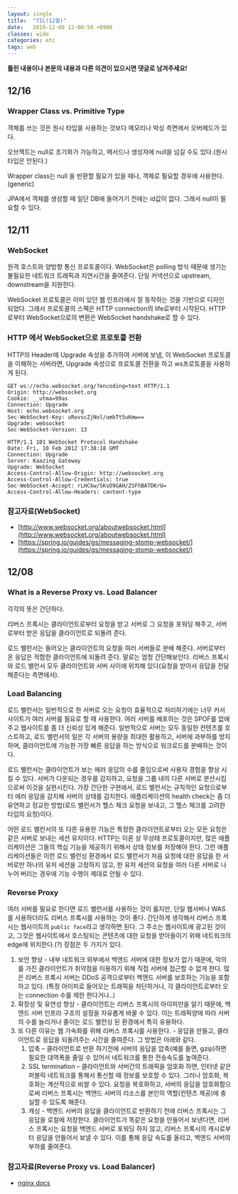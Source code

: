 ```yaml
---
layout: single
title:  "TIL(12월)"
date:   2019-12-08 12:00:59 +0900
classes: wide
categories: etc
tags: web
---
```


**틀린 내용이나 본문의 내용과 다른 의견이 있으시면 댓글로 남겨주세요!**

## 12/16

### Wrapper Class vs. Primitive Type

객체를 쓰는 것은 원시 타입을 사용하는 것보다 메모리나 박싱 측면에서 오버헤드가 있다.

오브젝트는 null로 초기화가 가능하고, 메서드나 생성자에 null을 넘길 수도 있다.(원시타입은 안된다.)

Wrapper class는 null 을 반환할 필요가 있을 때나, 객체로 필요할 경우에 사용한다.(generic)

JPA에서 객체를 생성할 때 일단 DB에 들어가기 전에는 id값이 없다. 그래서 null이 필요할 수 있다.

## 12/11

### WebSocket

원격 호스트와 양방향 통신 프로토콜이다. WebSocket은 polling 방식 때문에 생기는 불필요한 네트워크 트래픽과 지연시간을 줄여준다. 단일 커넥션으로 upstream, downstream을 지원한다.

WebSocket 프로토콜은 이미 있던 웹 인프라에서 잘 동작하는 것을 기반으로 디자인 되었다. 그래서 프로토콜의 스펙은 HTTP connection의 life로부터 시작된다. HTTP로부터 WebSocket으로의 변환은 WebSocket handshake로 할 수 있다.

### HTTP 에서 WebSocket으로 프로토콜 전환

HTTP의 Header에 Upgrade 속성을 추가하여 서버에 보냄, 이 WebSocket 프로토콜을 이해하는 서버라면, Upgrade 속성으로 프로토콜 전환을 하고 ws프로토콜을 사용하게 된다.

```request
GET ws://echo.websocket.org/?encoding=text HTTP/1.1
Origin: http://websocket.org
Cookie: __utma=99as
Connection: Upgrade
Host: echo.websocket.org
Sec-WebSocket-Key: uRovscZjNol/umbTt5uKmw==
Upgrade: websocket
Sec-WebSocket-Version: 13
```

```response
HTTP/1.1 101 WebSocket Protocol Handshake
Date: Fri, 10 Feb 2012 17:38:18 GMT
Connection: Upgrade
Server: Kaazing Gateway
Upgrade: WebSocket
Access-Control-Allow-Origin: http://websocket.org
Access-Control-Allow-Credentials: true
Sec-WebSocket-Accept: rLHCkw/SKsO9GAH/ZSFhBATDKrU=
Access-Control-Allow-Headers: content-type
```

### 참고자료(WebSocket)

- [http://www.websocket.org/aboutwebsocket.html](http://www.websocket.org/aboutwebsocket.html)
- [https://spring.io/guides/gs/messaging-stomp-websocket/](https://spring.io/guides/gs/messaging-stomp-websocket/)

## 12/08

### What is a Reverse Proxy vs. Load Balancer

각각의 뜻은 간단하다.

리버스 프록시는 클라이언트로부터 요청을 받고 서버로 그 요청을 포워딩 해주고, 서버로부터 받은 응답을 클라이언트로 되돌려 준다.

로드 밸런서는 들어오는 클라이언트의 요청을 여러 서버들로 분배 해준다. 서버로부터 온 응답은 적합한 클라이언트에 되돌려 준다. 말로는 엄청 간단해보인다. 리버스 프록시와 로드 밸런서 모두 클라이언트와 서버 사이에 위치해 있다(요청을 받아서 응답을 전달해준다는 측면에서).

### Load Balancing

로드 밸런서는 일반적으로 한 서버로 오는 요청이 효율적으로 처리하기에는 너무 커서 사이트가 여러 서버를 필요로 할 때 사용한다. 여러 서버를 배포하는 것은 SPOF를 없애주고 웹사이트를 좀 더 신뢰성 있게 해준다. 일반적으로 서버는 모두 동일한 컨텐츠를 호스트하고, 로드 밸런서의 일은 각 서버의 용량을 최대한 활용하고, 서버에 과부하를 방지하며, 클라이언트에 가능한 가장 빠른 응답을 하는 방식으로 워크로드를 분배하는 것이다.

로드 밸런서는 클라이언트가 보는 에러 응답의 수를 줄임으로써 사용자 경험을 향상 시킬 수 있다. 서버가 다운되는 경우를 감지하고, 요청을 그룹 내의 다른 서버로 분산시킴으로써 이것을 실현시킨다. 가장 간단한 구현에서, 로드 밸런서는 규칙적인 요청으로부터 에러 응답을 감지해 서버의 상태를 감지한다. 애플리케이션의 health check는 좀 더 유연하고 정교한 방법(로드 밸런서가 헬스 체크 요청을 보내고, 그 헬스 체크를 고려한 타입의 요청)이다.

어떤 로드 밸런서의 또 다른 유용한 기능은 특정한 클라이언트로부터 오는 모든 요청은 같은 서버로 보내는 세션 유지이다. HTTP는 이론 상 무상태 프로토콜이지만, 많은 애플리케이션은 그들의 핵심 기능을 제공하기 위해서 상태 정보를 저장해야 한다. 그런 애플리케이션들은 이런 로드 밸런싱 환경에서 로드 밸런서가 처음 요청에 대한 응답을 한 서버로만 하나의 유저 세션을 고정하지 않고, 한 유저 세션의 요청을 여러 다른 서버로 나누어 버리는 경우에 기능 수행이 제대로 안될 수 있다.

### Reverse Proxy

여러 서버를 필요로 한다면 로드 밸런서를 사용하는 것이 옳지만, 단일 웹서버나 WAS를 사용하더라도 리버스 프록시를 사용하는 것이 좋다. 간단하게 생각해서 리버스 프록시는 웹사이트의 `public face`라고 생각하면 된다. 그 주소는 웹사이트에 광고된 것이고, 그것은 웹사이트에서 호스팅되는 콘텐츠에 대한 요청을 받아들이기 위해 네트워크의 edge에 위치한다.(?) 장점은 두 가지가 있다.

1. 보안 향상 - 내부 네트워크 외부에서 백엔드 서버에 대한 정보가 없기 때문에, 악의를 가진 클라이언트가 취약점을 이용하기 위해 직접 서버에 접근할 수 없게 한다. 많은 리버스 프록시 서버는 DDoS 공격으로부터 백엔드 서버를 보호하는 기능을 포함하고 있다. (특정 아이피로 들어오는 트래픽을 차단하거나, 각 클라이언트로부터 오는 connection 수를 제한 한다거나..)
2. 확장성 및 유연성 향상 - 클라이언트는 리버스 프록시의 아이피만을 알기 때문에, 백엔드 서버 인프라 구조의 설정을 자유롭게 바꿀 수 있다. 이는 트래픽양에 따라 서버의 수를 늘리거나 줄이는 로드 밸런싱 된 환경에서 특히 유용하다.
3. 또 다른 이유는 웹 가속화를 위해 리버스 프록시를 사용한다. - 응답을 만들고, 클라이언트로 응답을 되돌려주는 시간을 줄여준다. 그 방법은 아래와 같다.
   1. 압축 – 클라이언트로 반환 하기전에 서버의 응답을 압축(예를 들면, gzip)하면 필요한 대역폭을 줄일 수 있어서 네트워크를 통한 전송속도를 높여준다.
   2. SSL termination – 클라이언트와 서버간의 트래픽을 암호화 하면, 인터넷 같은 퍼블릭 네트워크를 통해서 통신할 때 정보를 보호할 수 있다. 그러나 암호화, 복호화는 계산적으로 비쌀 수 있다. 요청을 복호화하고, 서버의 응답을 암호화함으로써 리버스 프록시는 백엔드 서버의 리소스를 본인의 역할(컨텐츠 제공)에 충실할 수 있도록 해준다.
   3. 캐싱 - 백엔드 서버의 응답을 클라이언트로 반환하기 전에 리버스 프록시는 그 응답을 로컬에 저장한다. 클라이언트가 똑같은 요청을 만들어서 보낸다면, 리버스 프록시는 요청을 백엔드 서버로 포워딩 하지 않고, 리버스 프록시의 캐시로부터 응답을 만들어서 보낼 수 있다. 이를 통해 응답 속도를 올리고, 백엔드 서버의 부하를 줄여준다.

### 참고자료(Reverse Proxy vs. Load Balancer)

- [nginx docs](https://www.nginx.com/resources/glossary/reverse-proxy-vs-load-balancer/)
